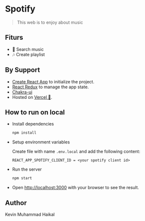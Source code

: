# Spotify

> This web is to enjoy about music

## Fiturs

- 🎵 Search music
- 🎶 Create playlist

## By Support

- [Create React App](https://create-react-app.dev/) to initialize the project.
- [React Redux](https://react-redux.js.org/) to manage the app state.
- [Chakra-ui](https://chakra-ui.com/docs/getting-started) 
- Hosted on [Vercel 🚀](https://vercel.com/).

## How to run on local

- Install dependencies

    ```bash
    npm install
    ```

- Setup environment variables

    Create file with name `.env.local` and add the following content:

    ```env
    REACT_APP_SPOTIFY_CLIENT_ID = <your spotify client id>
    ```

- Run the server

    ```bash
    npm start
    ```

- Open <http://localhost:3000> with your browser to see the result.

## Author

Kevin Muhammad Haikal